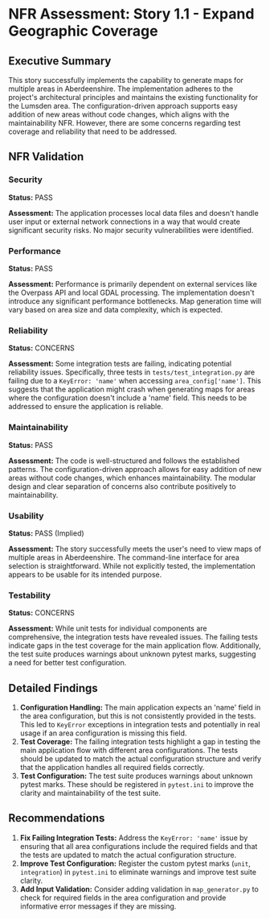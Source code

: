 # NFR Assessment: Story 1.1 - Expand Geographic Coverage

## Executive Summary

This story successfully implements the capability to generate maps for multiple areas in Aberdeenshire. The implementation adheres to the project's architectural principles and maintains the existing functionality for the Lumsden area. The configuration-driven approach supports easy addition of new areas without code changes, which aligns with the maintainability NFR. However, there are some concerns regarding test coverage and reliability that need to be addressed.

## NFR Validation

### Security

**Status:** PASS

**Assessment:** The application processes local data files and doesn't handle user input or external network connections in a way that would create significant security risks. No major security vulnerabilities were identified.

### Performance

**Status:** PASS

**Assessment:** Performance is primarily dependent on external services like the Overpass API and local GDAL processing. The implementation doesn't introduce any significant performance bottlenecks. Map generation time will vary based on area size and data complexity, which is expected.

### Reliability

**Status:** CONCERNS

**Assessment:** Some integration tests are failing, indicating potential reliability issues. Specifically, three tests in `tests/test_integration.py` are failing due to a `KeyError: 'name'` when accessing `area_config['name']`. This suggests that the application might crash when generating maps for areas where the configuration doesn't include a 'name' field. This needs to be addressed to ensure the application is reliable.

### Maintainability

**Status:** PASS

**Assessment:** The code is well-structured and follows the established patterns. The configuration-driven approach allows for easy addition of new areas without code changes, which enhances maintainability. The modular design and clear separation of concerns also contribute positively to maintainability.

### Usability

**Status:** PASS (Implied)

**Assessment:** The story successfully meets the user's need to view maps of multiple areas in Aberdeenshire. The command-line interface for area selection is straightforward. While not explicitly tested, the implementation appears to be usable for its intended purpose.

### Testability

**Status:** CONCERNS

**Assessment:** While unit tests for individual components are comprehensive, the integration tests have revealed issues. The failing tests indicate gaps in the test coverage for the main application flow. Additionally, the test suite produces warnings about unknown pytest marks, suggesting a need for better test configuration.

## Detailed Findings

1.  **Configuration Handling:** The main application expects an 'name' field in the area configuration, but this is not consistently provided in the tests. This led to `KeyError` exceptions in integration tests and potentially in real usage if an area configuration is missing this field.
2.  **Test Coverage:** The failing integration tests highlight a gap in testing the main application flow with different area configurations. The tests should be updated to match the actual configuration structure and verify that the application handles all required fields correctly.
3.  **Test Configuration:** The test suite produces warnings about unknown pytest marks. These should be registered in `pytest.ini` to improve the clarity and maintainability of the test suite.

## Recommendations

1.  **Fix Failing Integration Tests:** Address the `KeyError: 'name'` issue by ensuring that all area configurations include the required fields and that the tests are updated to match the actual configuration structure.
2.  **Improve Test Configuration:** Register the custom pytest marks (`unit`, `integration`) in `pytest.ini` to eliminate warnings and improve test suite clarity.
3.  **Add Input Validation:** Consider adding validation in `map_generator.py` to check for required fields in the area configuration and provide informative error messages if they are missing.